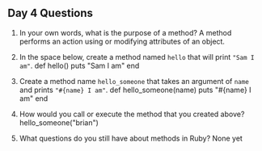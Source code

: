 ## Day 4 Questions

1. In your own words, what is the purpose of a method?
  A method performs an action using or modifying attributes of an object.

1. In the space below, create a method named `hello` that will print `"Sam I am"`.
def hello()
  puts "Sam I am"
end

1. Create a method name `hello_someone` that takes an argument of `name` and prints `"#{name} I am"`.
def hello_someone(name)
  puts "#{name} I am"
end

1. How would you call or execute the method that you created above?
hello_someone("brian")

1. What questions do you still have about methods in Ruby?
None yet
